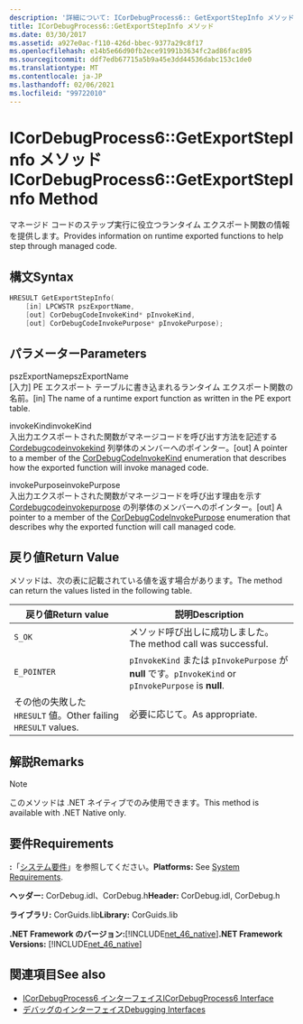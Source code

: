 ```yaml
---
description: '詳細について: ICorDebugProcess6:: GetExportStepInfo メソッド'
title: ICorDebugProcess6::GetExportStepInfo メソッド
ms.date: 03/30/2017
ms.assetid: a927e0ac-f110-426d-bbec-9377a29c8f17
ms.openlocfilehash: e14b5e66d90fb2ece91991b3634fc2ad86fac895
ms.sourcegitcommit: ddf7edb67715a5b9a45e3dd44536dabc153c1de0
ms.translationtype: MT
ms.contentlocale: ja-JP
ms.lasthandoff: 02/06/2021
ms.locfileid: "99722010"
---
```

# <a name="icordebugprocess6getexportstepinfo-method"></a><span data-ttu-id="45ab5-103">ICorDebugProcess6::GetExportStepInfo メソッド</span><span class="sxs-lookup"><span data-stu-id="45ab5-103">ICorDebugProcess6::GetExportStepInfo Method</span></span>

<span data-ttu-id="45ab5-104">マネージド コードのステップ実行に役立つランタイム エクスポート関数の情報を提供します。</span><span class="sxs-lookup"><span data-stu-id="45ab5-104">Provides information on runtime exported functions to help step through managed code.</span></span>  
  
## <a name="syntax"></a><span data-ttu-id="45ab5-105">構文</span><span class="sxs-lookup"><span data-stu-id="45ab5-105">Syntax</span></span>  
  
```cpp  
HRESULT GetExportStepInfo(  
    [in] LPCWSTR pszExportName,
    [out] CorDebugCodeInvokeKind* pInvokeKind,
    [out] CorDebugCodeInvokePurpose* pInvokePurpose);  
```  
  
## <a name="parameters"></a><span data-ttu-id="45ab5-106">パラメーター</span><span class="sxs-lookup"><span data-stu-id="45ab5-106">Parameters</span></span>  

 <span data-ttu-id="45ab5-107">pszExportName</span><span class="sxs-lookup"><span data-stu-id="45ab5-107">pszExportName</span></span>  
 <span data-ttu-id="45ab5-108">[入力] PE エクスポート テーブルに書き込まれるランタイム エクスポート関数の名前。</span><span class="sxs-lookup"><span data-stu-id="45ab5-108">[in] The name of a runtime export function as written in the PE export table.</span></span>  
  
 <span data-ttu-id="45ab5-109">invokeKind</span><span class="sxs-lookup"><span data-stu-id="45ab5-109">invokeKind</span></span>  
 <span data-ttu-id="45ab5-110">入出力エクスポートされた関数がマネージコードを呼び出す方法を記述する [Cordebugcodeinvokekind](cordebugcodeinvokekind-enumeration.md) 列挙体のメンバーへのポインター。</span><span class="sxs-lookup"><span data-stu-id="45ab5-110">[out] A pointer to a member of the [CorDebugCodeInvokeKind](cordebugcodeinvokekind-enumeration.md) enumeration that describes how the exported function will invoke managed code.</span></span>  
  
 <span data-ttu-id="45ab5-111">invokePurpose</span><span class="sxs-lookup"><span data-stu-id="45ab5-111">invokePurpose</span></span>  
 <span data-ttu-id="45ab5-112">入出力エクスポートされた関数がマネージコードを呼び出す理由を示す [Cordebugcodeinvokepurpose](cordebugcodeinvokepurpose-enumeration.md) の列挙体のメンバーへのポインター。</span><span class="sxs-lookup"><span data-stu-id="45ab5-112">[out] A pointer to a member of the [CorDebugCodeInvokePurpose](cordebugcodeinvokepurpose-enumeration.md) enumeration that describes why the exported function will call managed code.</span></span>  
  
## <a name="return-value"></a><span data-ttu-id="45ab5-113">戻り値</span><span class="sxs-lookup"><span data-stu-id="45ab5-113">Return Value</span></span>  

 <span data-ttu-id="45ab5-114">メソッドは、次の表に記載されている値を返す場合があります。</span><span class="sxs-lookup"><span data-stu-id="45ab5-114">The method can return the values listed in the following table.</span></span>  
  
|<span data-ttu-id="45ab5-115">戻り値</span><span class="sxs-lookup"><span data-stu-id="45ab5-115">Return value</span></span>|<span data-ttu-id="45ab5-116">説明</span><span class="sxs-lookup"><span data-stu-id="45ab5-116">Description</span></span>|  
|------------------|-----------------|  
|`S_OK`|<span data-ttu-id="45ab5-117">メソッド呼び出しに成功しました。</span><span class="sxs-lookup"><span data-stu-id="45ab5-117">The method call was successful.</span></span>|  
|`E_POINTER`|<span data-ttu-id="45ab5-118">`pInvokeKind` または `pInvokePurpose` が **null** です。</span><span class="sxs-lookup"><span data-stu-id="45ab5-118">`pInvokeKind` or `pInvokePurpose` is **null**.</span></span>|  
|<span data-ttu-id="45ab5-119">その他の失敗した `HRESULT` 値。</span><span class="sxs-lookup"><span data-stu-id="45ab5-119">Other failing `HRESULT` values.</span></span>|<span data-ttu-id="45ab5-120">必要に応じて。</span><span class="sxs-lookup"><span data-stu-id="45ab5-120">As appropriate.</span></span>|  
  
## <a name="remarks"></a><span data-ttu-id="45ab5-121">解説</span><span class="sxs-lookup"><span data-stu-id="45ab5-121">Remarks</span></span>  
  
> [!NOTE]
> <span data-ttu-id="45ab5-122">このメソッドは .NET ネイティブでのみ使用できます。</span><span class="sxs-lookup"><span data-stu-id="45ab5-122">This method is available with .NET Native only.</span></span>  
  
## <a name="requirements"></a><span data-ttu-id="45ab5-123">要件</span><span class="sxs-lookup"><span data-stu-id="45ab5-123">Requirements</span></span>  

 <span data-ttu-id="45ab5-124">**:**「[システム要件](../../get-started/system-requirements.md)」を参照してください。</span><span class="sxs-lookup"><span data-stu-id="45ab5-124">**Platforms:** See [System Requirements](../../get-started/system-requirements.md).</span></span>  
  
 <span data-ttu-id="45ab5-125">**ヘッダー:** CorDebug.idl、CorDebug.h</span><span class="sxs-lookup"><span data-stu-id="45ab5-125">**Header:** CorDebug.idl, CorDebug.h</span></span>  
  
 <span data-ttu-id="45ab5-126">**ライブラリ:** CorGuids.lib</span><span class="sxs-lookup"><span data-stu-id="45ab5-126">**Library:** CorGuids.lib</span></span>  
  
 <span data-ttu-id="45ab5-127">**.NET Framework のバージョン:**[!INCLUDE[net_46_native](../../../../includes/net-46-native-md.md)]</span><span class="sxs-lookup"><span data-stu-id="45ab5-127">**.NET Framework Versions:** [!INCLUDE[net_46_native](../../../../includes/net-46-native-md.md)]</span></span>  
  
## <a name="see-also"></a><span data-ttu-id="45ab5-128">関連項目</span><span class="sxs-lookup"><span data-stu-id="45ab5-128">See also</span></span>

- [<span data-ttu-id="45ab5-129">ICorDebugProcess6 インターフェイス</span><span class="sxs-lookup"><span data-stu-id="45ab5-129">ICorDebugProcess6 Interface</span></span>](icordebugprocess6-interface.md)
- [<span data-ttu-id="45ab5-130">デバッグのインターフェイス</span><span class="sxs-lookup"><span data-stu-id="45ab5-130">Debugging Interfaces</span></span>](debugging-interfaces.md)

